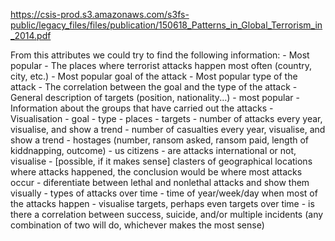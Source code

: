 https://csis-prod.s3.amazonaws.com/s3fs-public/legacy_files/files/publication/150618_Patterns_in_Global_Terrorism_in_2014.pdf

From this attributes we could try to find the following information:
	- Most popular
		- The places where terrorist attacks happen most often (country, city, etc.)
		- Most popular goal of the attack
		- Most popular type of the attack
		- The correlation between the goal and the type of the attack
		- General description of targets (position, nationality...) - most popular
		- Information about the groups that have carried out the attacks
	- Visualisation
		- goal
		- type
		- places 
		- targets
	- number of attacks every year, visualise, and show a trend
	- number of casualties every year, visualise, and show a trend
	- hostages (number, ransom asked, ransom paid, length of kiddnapping, outcome)
	- us citizens
	- are attacks international or not, visualise
	- [possible, if it makes sense] clasters of geographical locations where attacks happened, the conclusion would be where most attacks occur
	- diferentiate between lethal and nonlethal attacks and show them visually
	- types of attacks over time
	- time of year/week/day when most of the attacks happen
	- visualise targets, perhaps even targets over time
	- is there a correlation between success, suicide, and/or multiple incidents (any combination of two will do, whichever makes the most sense)